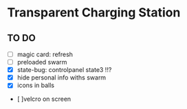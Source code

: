 # Transparent Charging Station


## TO DO

- [ ] magic card: refresh
- [ ] preloaded swarm
- [x] state-bug: controlpanel state3 !!?
- [x] hide personal info withs swarm
- [x] icons in balls
- [ ]velcro on screen